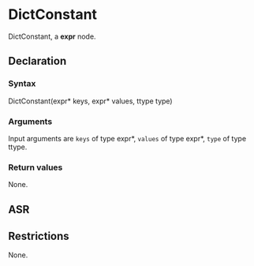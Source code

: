 <!-- This is an automatically generated file. Do not edit it manually. -->

# DictConstant

DictConstant, a **expr** node.

## Declaration

### Syntax

DictConstant(expr* keys, expr* values, ttype type)

### Arguments
Input arguments are `keys` of type expr*, `values` of type expr*, `type` of type ttype.

### Return values

None.

## ASR

<!-- Generate ASR using pickle. -->

## Restrictions

<!-- Generated from asr_verify.cpp. -->
None.